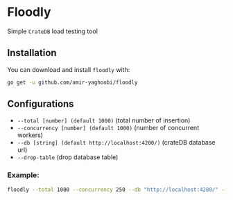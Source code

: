 # Floodly

Simple `CrateDB` load testing tool

## Installation

You can download and install `floodly` with:

```bash
go get -u github.com/amir-yaghoobi/floodly
```

## Configurations

- `--total [number] (default 1000)` (total number of insertion)
- `--concurrency [number] (default 1000)` (number of concurrent workers)
- `--db [string] (default http://localhost:4200/)` (crateDB database url)
- `--drop-table` (drop database table)

### Example:

```bash
floodly --total 1000 --concurrency 250 --db "http://localhost:4200/" --drop-table
```

